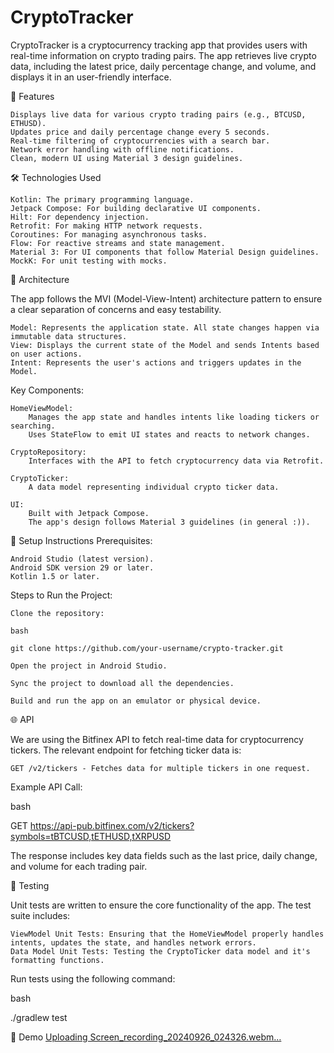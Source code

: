 # CryptoTracker

CryptoTracker is a cryptocurrency tracking app that provides users with real-time information on crypto trading pairs. The app retrieves live crypto data, including the latest price, daily percentage change, and volume, and displays it in an user-friendly interface.

🚀 Features

    Displays live data for various crypto trading pairs (e.g., BTCUSD, ETHUSD).
    Updates price and daily percentage change every 5 seconds.
    Real-time filtering of cryptocurrencies with a search bar.
    Network error handling with offline notifications.
    Clean, modern UI using Material 3 design guidelines.

🛠️ Technologies Used

    Kotlin: The primary programming language.
    Jetpack Compose: For building declarative UI components.
    Hilt: For dependency injection.
    Retrofit: For making HTTP network requests.
    Coroutines: For managing asynchronous tasks.
    Flow: For reactive streams and state management.
    Material 3: For UI components that follow Material Design guidelines.
    MockK: For unit testing with mocks.

📐 Architecture

The app follows the MVI (Model-View-Intent) architecture pattern to ensure a clear separation of concerns and easy testability.

    Model: Represents the application state. All state changes happen via immutable data structures.
    View: Displays the current state of the Model and sends Intents based on user actions.
    Intent: Represents the user's actions and triggers updates in the Model.


Key Components:

    HomeViewModel:
        Manages the app state and handles intents like loading tickers or searching.
        Uses StateFlow to emit UI states and reacts to network changes.

    CryptoRepository:
        Interfaces with the API to fetch cryptocurrency data via Retrofit.

    CryptoTicker:
        A data model representing individual crypto ticker data.

    UI:
        Built with Jetpack Compose.
        The app's design follows Material 3 guidelines (in general :)).

🔧 Setup Instructions
Prerequisites:

    Android Studio (latest version).
    Android SDK version 29 or later.
    Kotlin 1.5 or later.

Steps to Run the Project:

    Clone the repository:

    bash

    git clone https://github.com/your-username/crypto-tracker.git

    Open the project in Android Studio.

    Sync the project to download all the dependencies.

    Build and run the app on an emulator or physical device.

🌐 API

We are using the Bitfinex API to fetch real-time data for cryptocurrency tickers. The relevant endpoint for fetching ticker data is:

    GET /v2/tickers - Fetches data for multiple tickers in one request.

Example API Call:

bash

GET https://api-pub.bitfinex.com/v2/tickers?symbols=tBTCUSD,tETHUSD,tXRPUSD

The response includes key data fields such as the last price, daily change, and volume for each trading pair.

🧪 Testing

Unit tests are written to ensure the core functionality of the app. The test suite includes:

    ViewModel Unit Tests: Ensuring that the HomeViewModel properly handles intents, updates the state, and handles network errors.
    Data Model Unit Tests: Testing the CryptoTicker data model and it's formatting functions.

Run tests using the following command:

bash

./gradlew test

📱 Demo
[Uploading Screen_recording_20240926_024326.webm…]()

